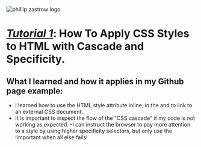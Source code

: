 ![phillip zastrow logo](https://pbs.twimg.com/profile_images/1452633114044403715/d3liT5vd_400x400.jpg)
# [*Tutorial 1*](https://www.digitalocean.com/community/tutorials/how-to-apply-css-styles-to-html-with-cascade-and-specificity): How To Apply CSS Styles to HTML with Cascade and Specificity.

## What I learned and how it applies in my Github page example:

- I learned how to use the HTML style attribute inline, in the <head> and to link to an external CSS document.
- It is important to inspect the flow of the "CSS cascade" if my code is not working as expected.
-I can instruct the browser to pay more attention to a style by using higher specificity selectors, but only use the !important when all else fails!

